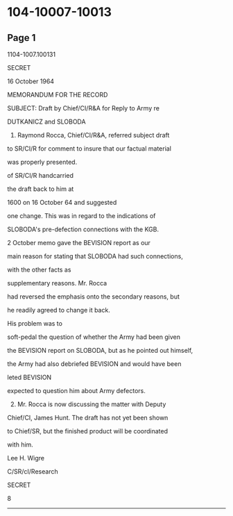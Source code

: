 # 104-10007-10013

## Page 1

1104-1007.100131

SECRET

16 October 1964

MEMORANDUM FOR THE RECORD

SUBJECT: Draft by Chief/CI/R&A for Reply to Army re

DUTKANICZ and SLOBODA

1. Raymond Rocca, Chief/CI/R&A, referred subject draft

to SR/CI/R for comment to insure that our factual material

was properly presented.

of SR/CI/R handcarried

the draft back to him at

1600 on 16 October 64 and suggested

one change. This was in regard to the indications of

SLOBODA's pre-defection connections with the KGB.

2 October memo gave the BEVISION report as our

main reason for stating that SLOBODA had such connections,

with the other facts as

supplementary reasons. Mr. Rocca

had reversed the emphasis onto the secondary reasons, but

he readily agreed to change it back.

His problem was to

soft-pedal the question of whether the Army had been given

the BEVISION report on SLOBODA, but as he pointed out himself,

the Army had also debriefed BEVISION and would have been

leted BEVISION

expected to question him about Army defectors.

2. Mr. Rocca is now discussing the matter with Deputy

Chief/CI, James Hunt. The draft has not yet been shown

to Chief/SR, but the finished product will be coordinated

with him.

Lee H. Wigre

C/SR/cI/Research

SECRET

8

---

